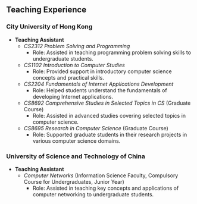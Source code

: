 ## Teaching Experience

### City University of Hong Kong

- **Teaching Assistant**
  - _CS2312 Problem Solving and Programming_
    - Role: Assisted in teaching programming problem solving skills to undergraduate students.
  - _CS1102 Introduction to Computer Studies_
    - Role: Provided support in introductory computer science concepts and practical skills.
  - _CS2204 Fundamentals of Internet Applications Development_
    - Role: Helped students understand the fundamentals of developing Internet applications.
  - _CS8692 Comprehensive Studies in Selected Topics in CS_ (Graduate Course)
    - Role: Assisted in advanced studies covering selected topics in computer science.
  - _CS8695 Research in Computer Science_ (Graduate Course)
    - Role: Supported graduate students in their research projects in various computer science domains.

### University of Science and Technology of China

- **Teaching Assistant**
  - _Computer Networks_ (Information Science Faculty, Compulsory Course for Undergraduates, Junior Year)
    - Role: Assisted in teaching key concepts and applications of computer networking to undergraduate students.
